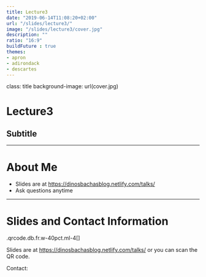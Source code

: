 ```yaml
---
title: Lecture3
date: "2019-06-14T11:08:20+02:00"
url: "/slides/lecture3/"
image: "/slides/lecture3/cover.jpg"
description: ""
ratio: "16:9"
buildFuture : true
themes:
- apron
- adirondack
- descartes
---
```

class: title
background-image: url(cover.jpg)

# Lecture3
## Subtitle

---
# About Me

- Slides are at https://dinosbachasblog.netlify.com/talks/
- Ask questions anytime

---
# Slides and Contact Information

.qrcode.db.fr.w-40pct.ml-4[]

Slides are at https://dinosbachasblog.netlify.com/talks/ or you can scan the QR code.

Contact:

